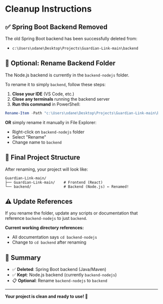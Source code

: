 # Cleanup Instructions

## ✅ Spring Boot Backend Removed

The old Spring Boot backend has been successfully deleted from:
- `c:\Users\odane\Desktop\Projects\Guardian-Link-main\backend`

## 📝 Optional: Rename Backend Folder

The Node.js backend is currently in the `backend-nodejs` folder. 

To rename it to simply `backend`, follow these steps:

1. **Close your IDE** (VS Code, etc.)
2. **Close any terminals** running the backend server
3. **Run this command** in PowerShell:

```powershell
Rename-Item -Path "c:\Users\odane\Desktop\Projects\Guardian-Link-main\backend-nodejs" -NewName "backend"
```

**OR** simply rename it manually in File Explorer:
- Right-click on `backend-nodejs` folder
- Select "Rename"
- Change name to `backend`

## 📂 Final Project Structure

After renaming, your project will look like:

```
Guardian-Link-main/
├── Guardian-Link-main/    # Frontend (React)
└── backend/               # Backend (Node.js) ← Renamed!
```

## ⚠️ Update References

If you rename the folder, update any scripts or documentation that reference `backend-nodejs` to just `backend`.

**Current working directory references:**
- All documentation says `cd backend-nodejs`
- Change to `cd backend` after renaming

## 🎯 Summary

- ✅ **Deleted**: Spring Boot backend (Java/Maven)
- ✅ **Kept**: Node.js backend (currently `backend-nodejs`)
- 📋 **Optional**: Rename `backend-nodejs` to `backend`

---

**Your project is clean and ready to use! 🚀**
